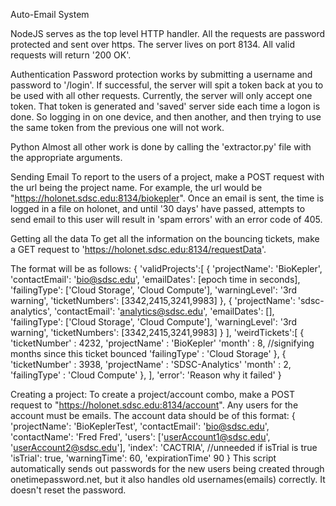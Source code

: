 Auto-Email System

NodeJS serves as the top level HTTP handler.  All the requests are password protected and sent over https.  The server lives on port 8134.  All valid requests will return '200 OK'.

Authentication
Password protection works by submitting a username and password to '/login'.  If successful, the server will spit a token back at you to be used with all other requests.  Currently, the server will only accept one token.  That token is generated and 'saved' server side each time a logon is done.  So logging in on one device, and then another, and then trying to use the same token from the previous one will not work.

Python
Almost all other work is done by calling the 'extractor.py' file with the appropriate arguments.

Sending Email
To report to the users of a project, make a POST request with the url being the project name.  For example, the url would be "https://holonet.sdsc.edu:8134/biokepler".  Once an email is sent, the time is logged in a file on holonet, and until '30 days' have passed, attempts to send email to this user will result in 'spam errors' with an error code of 405.

Getting all the data
To get all the information on the bouncing tickets, make a GET request to 'https://holonet.sdsc.edu:8134/requestData'.

The format will be as follows:
{
	'validProjects':[
		{
			'projectName': 'BioKepler',
			'contactEmail': 'bio@sdsc.edu',
			'emailDates': [epoch time in seconds],
			'failingType': ['Cloud Storage', 'Cloud Compute'],
			'warningLevel': '3rd warning',
			'ticketNumbers': [3342,2415,3241,9983]
		},
		{
			'projectName': 'sdsc-analytics',
			'contactEmail': 'analytics@sdsc.edu',
			'emailDates': [],
			'failingType': ['Cloud Storage', 'Cloud Compute'],
			'warningLevel': '3rd warning',
			'ticketNumbers': [3342,2415,3241,9983]
		}
	],
	'weirdTickets':[
		{
			'ticketNumber' : 4232,
			'projectName' : 'BioKepler'
			'month' : 8, //signifying months since this ticket bounced
			'failingType' : 'Cloud Storage'
		},
		{
			'ticketNumber' : 3938,
			'projectName' : 'SDSC-Analytics'
			'month' : 2, 
			'failingType' : 'Cloud Compute'
		},
	],
	'error': 'Reason why it failed'
}

Creating a project:
To create a project/account combo, make a POST request to "https://holonet.sdsc.edu:8134/account".  Any users for the account must be emails. The account data should be of this format:
{
	'projectName': 'BioKeplerTest',
	'contactEmail': 'bio@sdsc.edu',
	'contactName': 'Fred Fred',
	'users': ['userAccount1@sdsc.edu', 'userAccount2@sdsc.edu'],
	'index': 'CACTRIA', //unneeded if isTrial is true
	'isTrial': true,
	'warningTime': 60,
	'expirationTime' 90
}
This script automatically sends out passwords for the new users being created through onetimepassword.net, but it also handles old usernames(emails) correctly.  It doesn't reset the password.